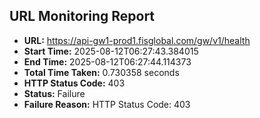 ## URL Monitoring Report

- **URL:** https://api-gw1-prod1.fisglobal.com/gw/v1/health
- **Start Time:** 2025-08-12T06:27:43.384015
- **End Time:** 2025-08-12T06:27:44.114373
- **Total Time Taken:** 0.730358 seconds
- **HTTP Status Code:** 403
- **Status:** Failure
- **Failure Reason:** HTTP Status Code: 403
